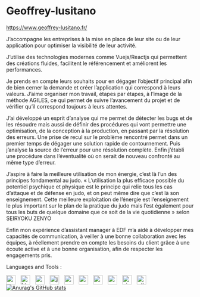 # Geoffrey-lusitano
https://www.geoffrey-lusitano.fr/

J’accompagne les entreprises à la mise en place de leur site ou de leur application pour optimiser la visibilité de leur activité.

J’utilise des technologies modernes comme Vuejs/Reactjs qui permettent des créations fluides, facilitent le référencement et améliorent les performances.

Je prends en compte leurs souhaits pour en dégager l’objectif principal afin de bien cerner la demande et créer l’application qui correspond à leurs valeurs. 
J’aime organiser mon travail, étapes par étapes, à l’image de la méthode AGILES, ce qui permet de suivre l’avancement du projet et de vérifier qu’il correspond toujours à leurs attentes.

J’ai développé un esprit d’analyse qui me permet de détecter les bugs et de les résoudre mais aussi de définir des procédures qui vont permettre une optimisation, de la conception à la production, en passant par la résolution des erreurs. 
Une prise de recul sur le problème rencontré permet dans un premier temps de dégager une solution rapide de contournement. Puis j’analyse la source de l’erreur pour une résolution complète. Enfin j’établi une procédure dans l’éventualité où on serait de nouveau confronté au même type d’erreur. 

J’aspire à faire la meilleure utilisation de mon énergie, c’est là l’un des principes fondamental au judo.
« L’utilisation la plus efficace possible du potentiel psychique et physique est le principe qui relie tous les cas d’attaque et de défense en judo, et on peut même dire que c’est là son enseignement. Cette meilleure exploitation de l’énergie est l’enseignement le plus important sur le plan de la pratique du judo mais l’est également pour tous les buts de quelque domaine que ce soit de la vie quotidienne » selon SEIRYOKU ZENYO

Enfin mon expérience d’assistant manager à EDF m’a aidé à développer mes capacités de communication, à veiller à une bonne collaboration avec les équipes, à réellement prendre en compte les besoins du client grâce à une écoute active et à une bonne organisation, afin de respecter les engagements pris.


Languages and Tools :

<img align="left" alt="vscode" width="25px" style="padding-right:11px" src="https://cdn.jsdelivr.net/gh/devicons/devicon/icons/vscode/vscode-original.svg" />
<img align="left" alt="html5" width="25px" style="padding-right:11px" src="https://cdn.jsdelivr.net/gh/devicons/devicon/icons/html5/html5-original.svg" />
<img align="left" alt="css5" width="25px" style="padding-right:11px" src="https://cdn.jsdelivr.net/gh/devicons/devicon/icons/css3/css3-original.svg" />
<img align="left" alt="javascript" width="25px" style="padding-right:11px" src="https://cdn.jsdelivr.net/gh/devicons/devicon/icons/javascript/javascript-original.svg" />
<img align="left" alt="nodejs" width="25px" style="padding-right:11px" src="https://cdn.jsdelivr.net/gh/devicons/devicon/icons/nodejs/nodejs-original.svg" />
<img align="left" alt="react" width="25px" src="https://cdn.jsdelivr.net/gh/devicons/devicon/icons/react/react-original.svg" style="padding-right:11px"/> 
<img align="left" alt="vuejs" width="25px" style="padding-right:11px" src="https://cdn.jsdelivr.net/gh/devicons/devicon/icons/vuejs/vuejs-original.svg" />
<img align="left" alt="nuxt" width="25px" style="padding-right:11px" src="https://cdn.jsdelivr.net/gh/devicons/devicon/icons/nuxtjs/nuxtjs-original.svg" />
<img align="left" alt="visualstudio" width="25px" style="padding-right:11px" src="https://cdn.jsdelivr.net/gh/devicons/devicon/icons/visualstudio/visualstudio-plain.svg" />
<img align="left" alt="c#" width="25px" style="padding-right:11px" src="https://cdn.jsdelivr.net/gh/devicons/devicon/icons/csharp/csharp-original.svg" />  
  

[![Anurag's GitHub stats](https://github-readme-stats.vercel.app/api?username=Geoffrey-lusitano)](https://github.com/anuraghazra/github-readme-stats)
          
